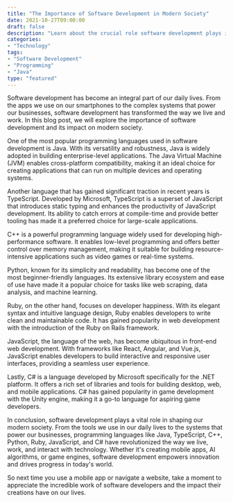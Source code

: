 ```yaml
---
title: "The Importance of Software Development in Modern Society"
date: 2021-10-27T09:00:00
draft: false
description: "Learn about the crucial role software development plays in our lives."
categories:
- "Technology"
tags:
- "Software Development"
- "Programming"
- "Java"
type: "featured"
---
```


Software development has become an integral part of our daily lives. From the apps we use on our smartphones to the complex systems that power our businesses, software development has transformed the way we live and work. In this blog post, we will explore the importance of software development and its impact on modern society.

One of the most popular programming languages used in software development is Java. With its versatility and robustness, Java is widely adopted in building enterprise-level applications. The Java Virtual Machine (JVM) enables cross-platform compatibility, making it an ideal choice for creating applications that can run on multiple devices and operating systems.

Another language that has gained significant traction in recent years is TypeScript. Developed by Microsoft, TypeScript is a superset of JavaScript that introduces static typing and enhances the productivity of JavaScript development. Its ability to catch errors at compile-time and provide better tooling has made it a preferred choice for large-scale applications.

C++ is a powerful programming language widely used for developing high-performance software. It enables low-level programming and offers better control over memory management, making it suitable for building resource-intensive applications such as video games or real-time systems.

Python, known for its simplicity and readability, has become one of the most beginner-friendly languages. Its extensive library ecosystem and ease of use have made it a popular choice for tasks like web scraping, data analysis, and machine learning.

Ruby, on the other hand, focuses on developer happiness. With its elegant syntax and intuitive language design, Ruby enables developers to write clean and maintainable code. It has gained popularity in web development with the introduction of the Ruby on Rails framework.

JavaScript, the language of the web, has become ubiquitous in front-end web development. With frameworks like React, Angular, and Vue.js, JavaScript enables developers to build interactive and responsive user interfaces, providing a seamless user experience.

Lastly, C# is a language developed by Microsoft specifically for the .NET platform. It offers a rich set of libraries and tools for building desktop, web, and mobile applications. C# has gained popularity in game development with the Unity engine, making it a go-to language for aspiring game developers.

In conclusion, software development plays a vital role in shaping our modern society. From the tools we use in our daily lives to the systems that power our businesses, programming languages like Java, TypeScript, C++, Python, Ruby, JavaScript, and C# have revolutionized the way we live, work, and interact with technology. Whether it's creating mobile apps, AI algorithms, or game engines, software development empowers innovation and drives progress in today's world.

So next time you use a mobile app or navigate a website, take a moment to appreciate the incredible work of software developers and the impact their creations have on our lives.
